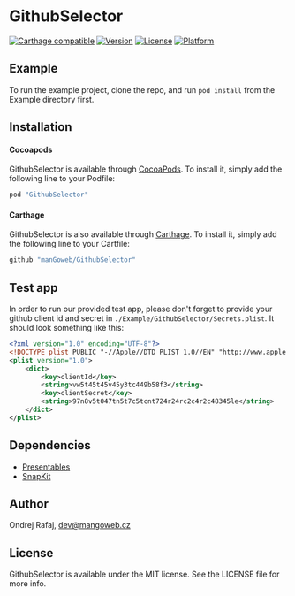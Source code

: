 # GithubSelector

[![Carthage compatible](https://img.shields.io/badge/Carthage-compatible-4BC51D.svg?style=flat)](https://github.com/Carthage/Carthage)
[![Version](https://img.shields.io/cocoapods/v/GithubSelector.svg?style=flat)](http://cocoapods.org/pods/GithubSelector)
[![License](https://img.shields.io/cocoapods/l/GithubSelector.svg?style=flat)](http://cocoapods.org/pods/GithubSelector)
[![Platform](https://img.shields.io/cocoapods/p/GithubSelector.svg?style=flat)](http://cocoapods.org/pods/GithubSelector)

## Example

To run the example project, clone the repo, and run `pod install` from the Example directory first.

## Installation

#### Cocoapods

GithubSelector is available through [CocoaPods](http://cocoapods.org). To install
it, simply add the following line to your Podfile:

```ruby
pod "GithubSelector"
```

#### Carthage

GithubSelector is also available through [Carthage](https://github.com/Carthage/Carthage). To install
it, simply add the following line to your Cartfile:
```ruby
github "manGoweb/GithubSelector"
```

## Test app

In order to run our provided test app, please don't forget to provide your github client id and secret in `./Example/GithubSelector/Secrets.plist`. It should look something like this:
```xml
<?xml version="1.0" encoding="UTF-8"?>
<!DOCTYPE plist PUBLIC "-//Apple//DTD PLIST 1.0//EN" "http://www.apple.com/DTDs/PropertyList-1.0.dtd">
<plist version="1.0">
    <dict>
        <key>clientId</key>
        <string>vw5t45t45v45y3tc449b58f3</string>
        <key>clientSecret</key>
        <string>97n8v5t047tn5t7c5tcnt724r24rc2c4r2c48345le</string>
    </dict>
</plist>
```

## Dependencies

* [Presentables](https://github.com/manGoweb/Presentables)
* [SnapKit](https://github.com/SnapKit/SnapKit)


## Author

Ondrej Rafaj, dev@mangoweb.cz

## License

GithubSelector is available under the MIT license. See the LICENSE file for more info.

